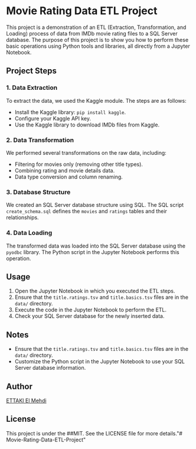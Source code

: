 # Movie Rating Data ETL Project

This project is a demonstration of an ETL (Extraction, Transformation, and Loading) process of data from IMDb movie rating files to a SQL Server database. The purpose of this project is to show you how to perform these basic operations using Python tools and libraries, all directly from a Jupyter Notebook.

## Project Steps

### 1. Data Extraction

To extract the data, we used the Kaggle module. The steps are as follows:

- Install the Kaggle library: `pip install kaggle`.
- Configure your Kaggle API key.
- Use the Kaggle library to download IMDb files from Kaggle.

### 2. Data Transformation

We performed several transformations on the raw data, including:

- Filtering for movies only (removing other title types).
- Combining rating and movie details data.
- Data type conversion and column renaming.

### 3. Database Structure

We created an SQL Server database structure using SQL. The SQL script `create_schema.sql` defines the `movies` and `ratings` tables and their relationships.

### 4. Data Loading

The transformed data was loaded into the SQL Server database using the `pyodbc` library. The Python script in the Jupyter Notebook performs this operation.

## Usage

1. Open the Jupyter Notebook in which you executed the ETL steps.
2. Ensure that the `title.ratings.tsv` and `title.basics.tsv` files are in the `data/` directory.
3. Execute the code in the Jupyter Notebook to perform the ETL.
4. Check your SQL Server database for the newly inserted data.

## Notes

- Ensure that the `title.ratings.tsv` and `title.basics.tsv` files are in the `data/` directory.
- Customize the Python script in the Jupyter Notebook to use your SQL Server database information.

## Author

[ETTAKI El Mehdi](https://github.com/yourgithubprofile)

## License

This project is under the ##MIT. See the LICENSE file for more details."# Movie-Rating-Data-ETL-Project" 
